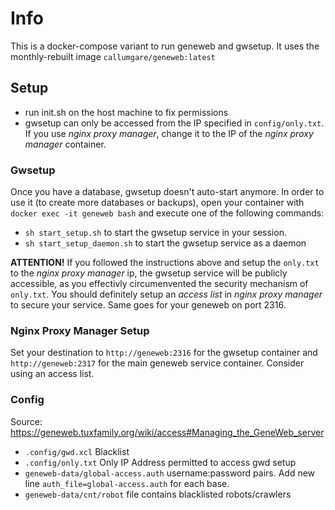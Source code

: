 # Info
This is a docker-compose variant to run geneweb and gwsetup. It uses the monthly-rebuilt image `callumgare/geneweb:latest`

## Setup
- run init.sh on the host machine to fix permissions
- gwsetup can only be accessed from the IP specified in `config/only.txt`. If you use *nginx proxy manager*, change it to the IP of the *nginx proxy manager* container.

### Gwsetup
Once you have a database, gwsetup doesn't auto-start anymore. In order to use it (to create more databases or backups), open your container with `docker exec -it geneweb bash` and execute one of the following commands:
- `sh start_setup.sh` to start the gwsetup service in your session. 
- `sh start_setup_daemon.sh` to start the gwsetup service as a daemon

**ATTENTION!**
If you followed the instructions above and setup the `only.txt` to the *nginx proxy manager* ip, the gwsetup service will be publicly accessible, as you effectivly circumenvented the security mechanism of `only.txt`. You should definitely setup an *access list* in *nginx proxy manager* to secure your service. Same goes for your geneweb on port 2316.

### Nginx Proxy Manager Setup
Set your destination to `http://geneweb:2316` for the gwsetup container and `http://geneweb:2317` for the main geneweb service container. Consider using an access list. 

### Config
Source: https://geneweb.tuxfamily.org/wiki/access#Managing_the_GeneWeb_server
- `.config/gwd.xcl` Blacklist
- `.config/only.txt` Only IP Address permitted to access gwd setup
- `geneweb-data/global-access.auth` username:password pairs. Add new line `auth_file=global-access.auth` for each base.
- `geneweb-data/cnt/robot` file contains blacklisted robots/crawlers
